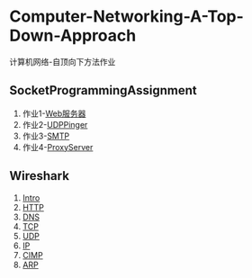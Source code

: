 # Computer-Networking-A-Top-Down-Approach
计算机网络-自顶向下方法作业

## SocketProgrammingAssignment
1. 作业1-[Web服务器](/SocketProgrammingAssignment/assignment1)
2. 作业2-[UDPPinger](/SocketProgrammingAssignment/assignment2)
3. 作业3-[SMTP](/SocketProgrammingAssignment/assignment3)
4. 作业4-[ProxyServer](/SocketProgrammingAssignment/assignment4)

## Wireshark
1. [Intro](/Wireshark/lab1_Intro)
2. [HTTP](/Wireshark/lab2_HTTP)
3. [DNS](/Wireshark/lab3_DNS)
4. [TCP](/Wireshark/lab4_TCP)
5. [UDP](/Wireshark/lab5_UDP)
6. [IP](/Wireshark/lab6_IP)
7. [CIMP](/Wireshark/lab7_ICMP)
8. [ARP](/Wireshark/lab8_ARP)

